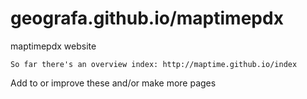 geografa.github.io/maptimepdx
=================

maptimepdx website

	So far there's an overview index: http://maptime.github.io/index
	
Add to or improve these and/or make more pages
